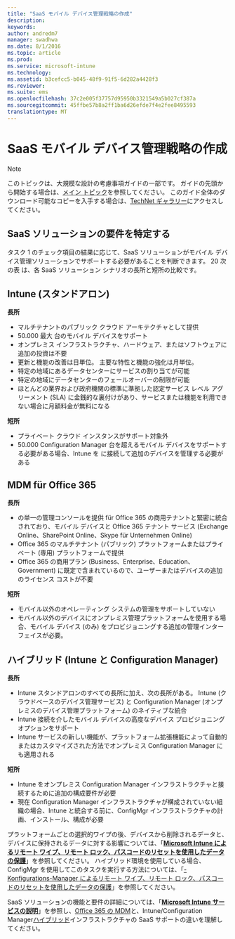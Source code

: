 ```yaml
---
title: "SaaS モバイル デバイス管理戦略の作成"
description: 
keywords: 
author: andredm7
manager: swadhwa
ms.date: 8/1/2016
ms.topic: article
ms.prod: 
ms.service: microsoft-intune
ms.technology: 
ms.assetid: b3cefcc5-b045-48f9-91f5-6d282a4428f3
ms.reviewer: 
ms.suite: ems
ms.openlocfilehash: 37c2e005f37757d95950b3321549a5b027cf387a
ms.sourcegitcommit: 45ffbe57b8a2ff1ba6d26efde7f4e2fee8495593
translationtype: MT
---
```

# <a name="saas-"></a>SaaS モバイル デバイス管理戦略の作成

>[!NOTE]
>このトピックは、大規模な設計の考慮事項ガイドの一部です。 ガイドの先頭から開始する場合は、[メイン トピック](mdm-design-considerations-guide.md)を参照してください。 このガイド全体のダウンロード可能なコピーを入手する場合は、[TechNet ギャラリー](https://gallery.technet.microsoft.com/Mobile-Device-Management-7d401582)にアクセスしてください。

## <a name="saas-"></a>SaaS ソリューションの要件を特定する

タスク 1 のチェック項目の結果に応じて、SaaS ソリューションがモバイル デバイス管理ソリューションでサポートする必要があることを判断できます。 20 次の表 は、各 SaaS ソリューション シナリオの長所と短所の比較です。

## <a name="intune-"></a>Intune (スタンドアロン)

**長所**

- マルチテナントのパブリック クラウド アーキテクチャとして提供
- 50.000 最大 台のモバイル デバイスをサポート
- オンプレミス インフラストラクチャ、ハードウェア、またはソフトウェアに追加の投資は不要
- 更新と機能の改善は日単位。 主要な特性と機能の強化は月単位。
- 特定の地域にあるデータセンターにサービスの割り当てが可能
- 特定の地域にデータセンターのフェールオーバーの制限が可能
- ほとんどの業界および政府機関の標準に準拠した認定サービス レベル アグリーメント (SLA) に金銭的な裏付けがあり、サービスまたは機能を利用できない場合に月額料金が無料になる

**短所**

- プライベート クラウド インスタンスがサポート対象外
- 50.000 Configuration Manager 台を超えるモバイル デバイスをサポートする必要がある場合、Intune を に接続して追加のデバイスを管理する必要がある

## <a name="mdm-for-office-365"></a>MDM für Office 365

**長所**

- の単一の管理コンソールを提供 für Office 365 の商用テナントと緊密に統合されており、モバイル デバイスと Office 365 テナント サービス (Exchange Online、SharePoint Online、Skype für Unternehmen Online)
- Office 365 のマルチテナント (パブリック) プラットフォームまたはプライベート (専用) プラットフォームで提供
- Office 365 の商用プラン (Business、Enterprise、Education、Government) に既定で含まれているので、ユーザーまたはデバイスの追加のライセンス コストが不要

**短所**

- モバイル以外のオペレーティング システムの管理をサポートしていない
- モバイル以外のデバイスにオンプレミス管理プラットフォームを使用する場合、モバイル デバイス (のみ) をプロビジョニングする追加の管理インターフェイスが必要。

## <a name="-intune-configmgr"></a>ハイブリッド (Intune と Configuration Manager)

**長所**

- Intune スタンドアロンのすべての長所に加え、次の長所がある。 Intune (クラウドベースのデバイス管理サービス) と Configuration Manager (オンプレミスのデバイス管理プラットフォーム) のネイティブな統合
- Intune 接続を介したモバイル デバイスの高度なデバイス プロビジョニング オプションをサポート
- Intune サービスの新しい機能が、プラットフォーム拡張機能によって自動的またはカスタマイズされた方法でオンプレミス Configuration Manager にも適用される

**短所**

- Intune をオンプレミス Configuration Manager インフラストラクチャと接続するために追加の構成要件が必要
- 現在 Configuration Manager インフラストラクチャが構成されていない組織の場合、Intune と統合する前に、ConfigMgr インフラストラクチャの計画、インストール、構成が必要

プラットフォームごとの選択的ワイプの後、デバイスから削除されるデータと、デバイスに保持されるデータに対する影響については、「**[Microsoft Intune によるリモート ワイプ、リモート ロック、パスコードのリセットを使用したデータの保護](https://technet.microsoft.com/library/jj676679.aspx)**」を参照してください。 ハイブリッド環境を使用している場合、ConfigMgr を使用してこのタスクを実行する方法については、「[-Konfigurations-Manager によるリモート ワイプ、リモート ロック、パスコードのリセットを使用したデータの保護](https://technet.microsoft.com/library/dn956981.aspx)」を参照してください。

SaaS ソリューションの機能と要件の詳細については、「**[Microsoft Intune サービスの説明](https://technet.microsoft.com/library/dn600286.aspx)**」を参照し、[Office 365 の MDM](https://technet.microsoft.com/library/faa7d8e5-645d-4d59-839c-c8d4c1869e4a(v=technet.10).aspx)と、Intune/Configuration Manager[ハイブリッド](https://technet.microsoft.com/library/jj884158.aspx)インフラストラクチャの SaaS サポートの違いを理解してください。
